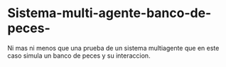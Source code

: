 # Sistema-multi-agente-banco-de-peces-
Ni mas ni menos que una prueba de un sistema multiagente que en este caso simula un banco de peces y su interaccion.
